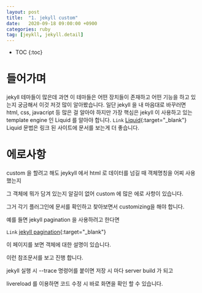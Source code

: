 ```yaml
---
layout: post
title:  "1. jekyll custom"
date:   2020-09-18 09:00:00 +0900
categories: ruby    
tag: [jeykll, jekyll.detail]
---
```


* TOC
{:toc}

# 들어가며 

jekyll 테마들이 많은데 과연 이 테마들은 어떤 장치들이 존재하고 어떤 기능을 하고 있는지 궁금해서 이것 저것 많이 알아봤습니다.
일단 jekyll 을 내 마음대로 바꾸러면 html, css, javacript 등 많은 걸 알아야 하지만 가장 핵심은 jekyll 이 사용하고 있는 template engine 인 Liquid 를 알아야 합니다.
`Link` [Liquid](https://shopify.github.io/liquid/basics/introduction/){:target="_blank"}
Liquid 문법은 링크 된 사이트에 문서를 보는게 더 좋습니다.

# 에로사항

custom 을 할려고 해도 jeykyll 에서 html 로 데이터를 넘길 때 객체명칭을 어찌 사용했는지

그 객체에 뭐가 담겨 있는지 알길이 없어 custom 에 많은 에로 사항이 있습니다.

그거 각기 플러그인에 문서를 확인하고 찾아보면서 customizing을 해야 합니다.

예를 들면 jekyll pagination 을 사용하려고 한다면

`Link` [jekyll pagination](https://jekyllrb-ko.github.io/docs/pagination/){:target="_blank"}

이 페이지를 보면 객체에 대한 설명이 있습니다.

이런 참조문서를 보고 진행 합니다.

jekyll 실행 시 --trace 명령어를 붙이면 저장 시 마다 server build 가 되고

livereload 를 이용하면 코드 수정 시 바로 화면을 확인 할 수 있습니다.